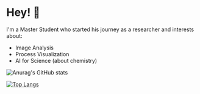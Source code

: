 # Hey! 👋

I'm a Master Student who started his journey as a researcher and interests about:

* Image Analysis
* Process Visualization
* AI for Science (about chemistry)

![Anurag's GitHub stats](https://github-readme-stats.vercel.app/api?username=jinqi99&theme=swift&show_icons=true)

[![Top Langs](https://github-readme-stats.vercel.app/api/top-langs/?username=jinqi99&layout=compact)](https://github.com/jinqi99/github-readme-stats)
